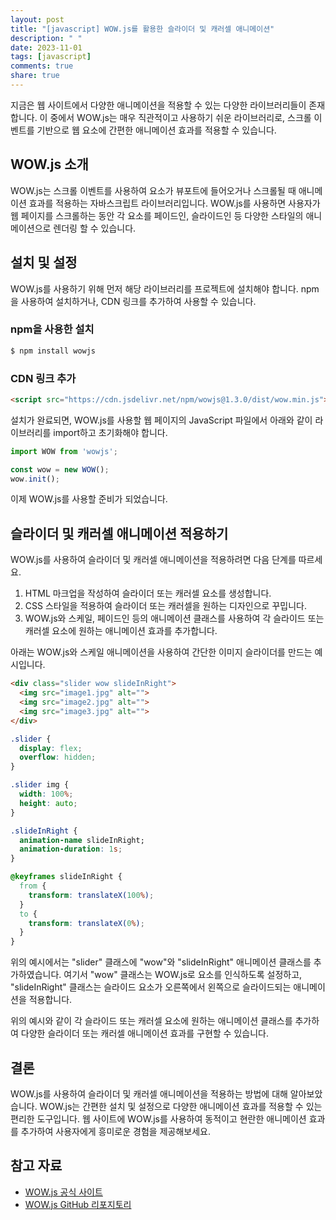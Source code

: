 ```yaml
---
layout: post
title: "[javascript] WOW.js를 활용한 슬라이더 및 캐러셀 애니메이션"
description: " "
date: 2023-11-01
tags: [javascript]
comments: true
share: true
---
```


지금은 웹 사이트에서 다양한 애니메이션을 적용할 수 있는 다양한 라이브러리들이 존재합니다. 이 중에서 WOW.js는 매우 직관적이고 사용하기 쉬운 라이브러리로, 스크롤 이벤트를 기반으로 웹 요소에 간편한 애니메이션 효과를 적용할 수 있습니다.

## WOW.js 소개

WOW.js는 스크롤 이벤트를 사용하여 요소가 뷰포트에 들어오거나 스크롤될 때 애니메이션 효과를 적용하는 자바스크립트 라이브러리입니다. WOW.js를 사용하면 사용자가 웹 페이지를 스크롤하는 동안 각 요소를 페이드인, 슬라이드인 등 다양한 스타일의 애니메이션으로 렌더링 할 수 있습니다.

## 설치 및 설정

WOW.js를 사용하기 위해 먼저 해당 라이브러리를 프로젝트에 설치해야 합니다. npm을 사용하여 설치하거나, CDN 링크를 추가하여 사용할 수 있습니다.

### npm을 사용한 설치

```javascript
$ npm install wowjs
```

### CDN 링크 추가

```html
<script src="https://cdn.jsdelivr.net/npm/wowjs@1.3.0/dist/wow.min.js"></script>
```

설치가 완료되면, WOW.js를 사용할 웹 페이지의 JavaScript 파일에서 아래와 같이 라이브러리를 import하고 초기화해야 합니다.

```javascript
import WOW from 'wowjs';

const wow = new WOW();
wow.init();
```

이제 WOW.js를 사용할 준비가 되었습니다.

## 슬라이더 및 캐러셀 애니메이션 적용하기

WOW.js를 사용하여 슬라이더 및 캐러셀 애니메이션을 적용하려면 다음 단계를 따르세요.

1. HTML 마크업을 작성하여 슬라이더 또는 캐러셀 요소를 생성합니다.
2. CSS 스타일을 적용하여 슬라이더 또는 캐러셀을 원하는 디자인으로 꾸밉니다.
3. WOW.js와 스케일, 페이드인 등의 애니메이션 클래스를 사용하여 각 슬라이드 또는 캐러셀 요소에 원하는 애니메이션 효과를 추가합니다.

아래는 WOW.js와 스케일 애니메이션을 사용하여 간단한 이미지 슬라이더를 만드는 예시입니다.

```html
<div class="slider wow slideInRight">
  <img src="image1.jpg" alt="">
  <img src="image2.jpg" alt="">
  <img src="image3.jpg" alt="">
</div>
```

```css
.slider {
  display: flex;
  overflow: hidden;
}

.slider img {
  width: 100%;
  height: auto;
}

.slideInRight {
  animation-name slideInRight;
  animation-duration: 1s;
}

@keyframes slideInRight {
  from {
    transform: translateX(100%);
  }
  to {
    transform: translateX(0%);
  }
}
```

위의 예시에서는 "slider" 클래스에 "wow"와 "slideInRight" 애니메이션 클래스를 추가하였습니다. 여기서 "wow" 클래스는 WOW.js로 요소를 인식하도록 설정하고, "slideInRight" 클래스는 슬라이드 요소가 오른쪽에서 왼쪽으로 슬라이드되는 애니메이션을 적용합니다.

위의 예시와 같이 각 슬라이드 또는 캐러셀 요소에 원하는 애니메이션 클래스를 추가하여 다양한 슬라이더 또는 캐러셀 애니메이션 효과를 구현할 수 있습니다.

## 결론

WOW.js를 사용하여 슬라이더 및 캐러셀 애니메이션을 적용하는 방법에 대해 알아보았습니다. WOW.js는 간편한 설치 및 설정으로 다양한 애니메이션 효과를 적용할 수 있는 편리한 도구입니다. 웹 사이트에 WOW.js를 사용하여 동적이고 현란한 애니메이션 효과를 추가하여 사용자에게 흥미로운 경험을 제공해보세요.

## 참고 자료

- [WOW.js 공식 사이트](https://wowjs.uk/)
- [WOW.js GitHub 리포지토리](https://github.com/matthieua/WOW)